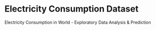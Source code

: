 # Electricity Consumption Dataset 
Electricity Consumption in World - Exploratory Data Analysis &amp; Prediction
